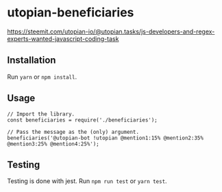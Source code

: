 # utopian-beneficiaries

https://steemit.com/utopian-io/@utopian.tasks/js-developers-and-regex-experts-wanted-javascript-coding-task

## Installation

Run `yarn` or `npm install`.

## Usage

    // Import the library.
    const beneficiaries = require('./beneficiaries');
    
    // Pass the message as the (only) argument.
    beneficiaries('@utopian-bot !utopian @mention1:15% @mention2:35% @mention3:25% @mention4:25%');

## Testing

Testing is done with jest. Run `npm run test` or `yarn test`.